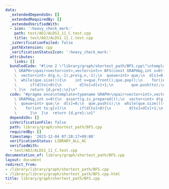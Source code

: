 ```yaml
---
data:
  _extendedDependsOn: []
  _extendedRequiredBy: []
  _extendedVerifiedWith:
  - icon: ':heavy_check_mark:'
    path: test/AOJ/ALDS1_11_C.test.cpp
    title: test/AOJ/ALDS1_11_C.test.cpp
  _isVerificationFailed: false
  _pathExtension: cpp
  _verificationStatusIcon: ':heavy_check_mark:'
  attributes:
    links: []
  bundledCode: "#line 2 \"library/graph/shortest_path/BFS.cpp\"\ntemplate<typename\
    \ GRAPH>\npair<vector<int>,vector<int>> BFS(const GRAPH&g,int s=0){\n  assert(g.is_prepared());\n\
    \  vector<int> d(g.n,-1),pre(g.n,-1);\n  queue<int> que;\n  d[s]=0;\n  que.push(s);\n\
    \  while(que.size()){\n    int v=que.front();que.pop();\n    for(int to:g[v])\n\
    \      if(d[to]<0){\n        d[to]=d[v]+1;\n        que.push(to);\n      }\n \
    \ }\n  return {d,pre};\n}\n"
  code: "#pragma once\ntemplate<typename GRAPH>\npair<vector<int>,vector<int>> BFS(const\
    \ GRAPH&g,int s=0){\n  assert(g.is_prepared());\n  vector<int> d(g.n,-1),pre(g.n,-1);\n\
    \  queue<int> que;\n  d[s]=0;\n  que.push(s);\n  while(que.size()){\n    int v=que.front();que.pop();\n\
    \    for(int to:g[v])\n      if(d[to]<0){\n        d[to]=d[v]+1;\n        que.push(to);\n\
    \      }\n  }\n  return {d,pre};\n}"
  dependsOn: []
  isVerificationFile: false
  path: library/graph/shortest_path/BFS.cpp
  requiredBy: []
  timestamp: '2023-12-04 07:28:17+09:00'
  verificationStatus: LIBRARY_ALL_AC
  verifiedWith:
  - test/AOJ/ALDS1_11_C.test.cpp
documentation_of: library/graph/shortest_path/BFS.cpp
layout: document
redirect_from:
- /library/library/graph/shortest_path/BFS.cpp
- /library/library/graph/shortest_path/BFS.cpp.html
title: library/graph/shortest_path/BFS.cpp
---
```


